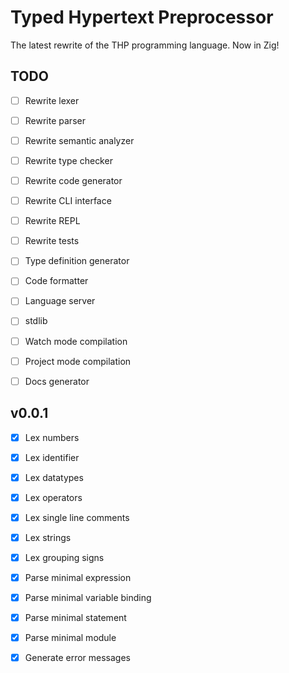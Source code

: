 # Typed Hypertext Preprocessor

The latest rewrite of the THP programming language.
Now in Zig!

## TODO

- [ ] Rewrite lexer
- [ ] Rewrite parser
- [ ] Rewrite semantic analyzer
- [ ] Rewrite type checker
- [ ] Rewrite code generator
- [ ] Rewrite CLI interface
- [ ] Rewrite REPL
- [ ] Rewrite tests
- [ ] Type definition generator
- [ ] Code formatter
- [ ] Language server
- [ ] stdlib
- [ ] Watch mode compilation
- [ ] Project mode compilation
- [ ] Docs generator


## v0.0.1

- [x] Lex numbers
- [x] Lex identifier
- [x] Lex datatypes
- [x] Lex operators
- [x] Lex single line comments
- [x] Lex strings
- [x] Lex grouping signs
- [x] Parse minimal expression
- [x] Parse minimal variable binding
- [x] Parse minimal statement
- [x] Parse minimal module
- [x] Generate error messages


